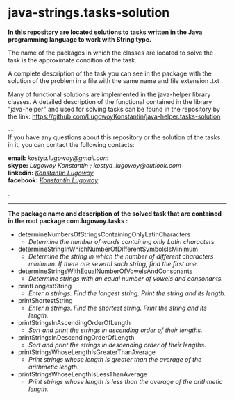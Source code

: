 # java-strings.tasks-solution
**In this repository are located solutions to tasks written in the Java programming language to work with String type.**

The name of the packages in which the classes are located to solve the task is the approximate condition of the task.  

A complete description of the task you can see in the package with the solution of the problem in a file with the same name and file extension .txt  .  

Many of functional solutions are implemented in the java-helper library classes. 
A detailed description of the functional contained in the library "java-helper" and used for solving tasks can be found 
in the repository by the link: https://github.com/LugowoyKonstantin/java-helper.tasks-solution

 --  
If you have any questions about this repository or the solution of the tasks in it, you can contact the following contacts:

**email:** _kostya.lugowoy@gmail.com_  
**skype:** _Lugowoy Konstantin ; kostya_lugowoy@outlook.com_  
**linkedin:** _[Konstantin Lugowoy](https://www.linkedin.com/in/lugowoy-konstantin/)_  
**facebook:** _[Konstantin Lugowoy](https://www.facebook.com/lugowoy.konstantin)_  

.  

---

**The package name and description of the solved task that are contained in the root package com.lugowoy.tasks :**  

* determineNumbersOfStringsContainingOnlyLatinCharacters  
    * _Determine the number of words containing only Latin characters._  
* determineStringInWhichNumberOfDifferentSymbolsIsMinimum  
    * _Determine the string in which the number of different characters minimum.
       If there are several such string, find the first one._  
* determineStringsWithEqualNumberOfVowelsAndConsonants  
    * _Determine strings with an equal number of vowels and consonants._  
* printLongestString
    * _Enter n strings. Find the longest string. Print the string and its length._
* printShortestString
    * _Enter n strings. Find the shortest string. Print the string and its length._
* printStringsInAscendingOrderOfLength  
    * _Sort and print the strings in ascending order of their lengths._  
* printStringsInDescendingOrderOfLength  
    * _Sort and print the strings in descending order of their lengths._  
* printStringsWhoseLengthIsGreaterThanAverage  
    * _Print strings whose length is greater than the average of the arithmetic length._  
* printStringsWhoseLengthIsLessThanAverage  
    * _Print strings whose length is less than the average of the arithmetic length._  